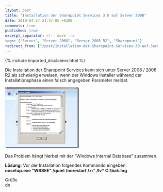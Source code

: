 ```yaml
---
layout: post
title: "Installation der Sharepoint Services 3.0 auf Server 2008"
date: 2010-04-27 21:47:00 +0200
comments: true
published: true
excerpt_separator: <!-- more -->
tags: ["Server", "Server 2008", "Server 2008 R2", "Sharepoint"]
redirect_from: ["/post/Installation-der-Sharepoint-Services-30-auf-Server-2008", "/post/installation-der-sharepoint-services-30-auf-server-2008"]
---
```

<!-- more -->
{% include imported_disclaimer.html %}
<p>Die Installation der Sharepoint Services kann sich unter Server 2008 / 2008 R2 als schwierig erweisen, wenn der Windows Installer während der Installationsphase einen falsch angegeben Parameter meldet:</p>  <p><a href="/assets/image_103.png" target="_blank"><img style="border-bottom: 0px; border-left: 0px; display: inline; border-top: 0px; border-right: 0px" title="image" border="0" alt="image" src="/assets/image_thumb_103.png" width="244" height="202" /></a> </p>  <p>Das Problem hängt hierbei mit der “Windows Internal Database” zusammen.</p>  <p><strong>Lösung:</strong> Vor der Installation folgendes Kommando eingeben:    <br /><strong>ocsetup.exe &quot;WSSEE&quot; /quiet /norestart /x:&quot; /lv* C:\bak.log</strong></p>  <p>Grüße   <br />dn</p>
